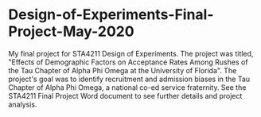# Design-of-Experiments-Final-Project-May-2020
My final project for STA4211 Design of Experiments. The project was titled, "Effects of Demographic Factors on Acceptance Rates Among Rushes of the Tau Chapter of Alpha Phi Omega at the University of Florida". The project's goal was to identify recruitment and admission biases in the Tau Chapter of Alpha Phi Omega, a national co-ed service fraternity. See the STA4211 Final Project Word document to see further details and project analysis.
